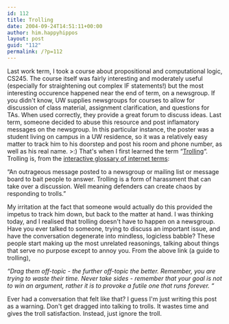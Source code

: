 ```yaml
---
id: 112
title: Trolling
date: 2004-09-24T14:51:11+00:00
author: him.happyhippos
layout: post
guid: "112"
permalink: /?p=112
---
```

Last work term, I took a course about propositional and computational logic, CS245. The course itself was fairly interesting and moderately useful (especially for straightening out complex IF statements!) but the most interesting occurence happened near the end of term, on a newsgroup. If you didn't know, UW supplies newsgroups for courses to allow for discussion of class material, assignment clarification, and questions for TAs. When used correctly, they provide a great forum to discuss ideas. Last term, someone decided to abuse this resource and post inflamatory messages on the newsgroup. In this particular instance, the poster was a student living on campus in a UW residence, so it was a relatively easy matter to track him to his doorstep and post his room and phone number, as well as his real name. >:) That's when I first learned the term &#8220;[Trolling](http://www.urban75.com/Mag/troll.html)&#8220;. Trolling is, from the [interactive glossary of internet terms](http://www.walthowe.com/glossary/): 

&#8220;An outrageous message posted to a newsgroup or mailing list or message board to bait people to answer. Trolling is a form of harassment that can take over a discussion. Well meaning defenders can create chaos by responding to trolls.&#8221;

My irritation at the fact that someone would actually do this provided the impetus to track him down, but back to the matter at hand. I was thinking today, and I realised that trolling doesn't have to happen on a newsgroup. Have you ever talked to someone, trying to discuss an important issue, and have the conversation degenerate into mindless, logicless babble? These people start making up the most unrelated reasonings, talking about things that serve no purpose except to annoy you. From the above link (a guide to trolling), 

_&#8220;Drag them off-topic - the further off-topic the better. Remember, you are trying to waste their time. Never take sides - remember that your goal is not to win an argument, rather it is to provoke a futile one that runs forever. &#8220;_ 

Ever had a conversation that felt like that? I guess I'm just writing this post as a warning. Don't get dragged into talking to trolls. It wastes time and gives the troll satisfaction. Instead, just ignore the troll.